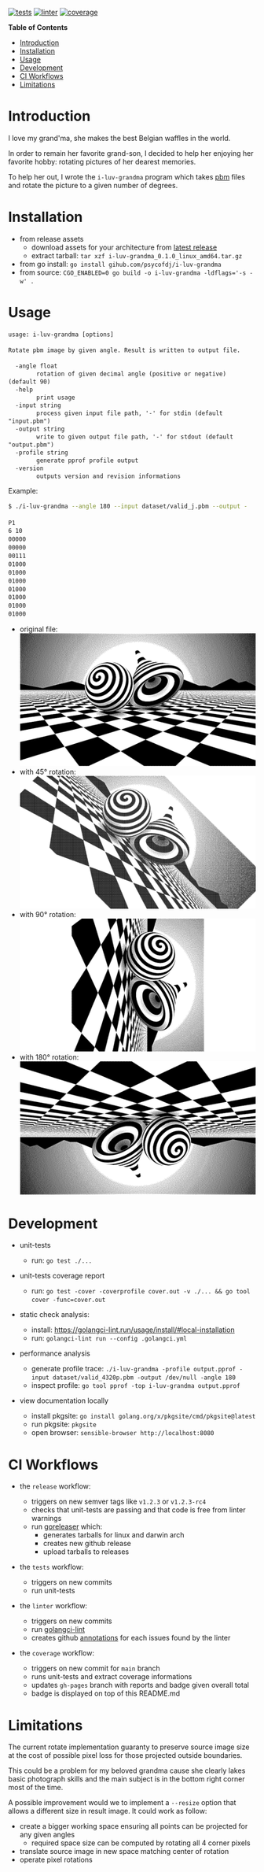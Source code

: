 [![tests](https://github.com/psycofdj/i-luv-grandma/actions/workflows/tests.yml/badge.svg)](https://github.com/psycofdj/i-luv-grandma/actions/workflows/tests.yml) [![linter](https://github.com/psycofdj/i-luv-grandma/actions/workflows/linter.yml/badge.svg)](https://github.com/psycofdj/i-luv-grandma/actions/workflows/linter.yml) [![coverage](https://psycofdj.github.io/i-luv-grandma/coverage-badge.svg)](https://psycofdj.github.io/i-luv-grandma/coverage.txt)

<!-- markdown-toc start - Don't edit this section. Run M-x markdown-toc-refresh-toc -->
**Table of Contents**

- [Introduction](#introduction)
- [Installation](#installation)
- [Usage](#usage)
- [Development](#development)
- [CI Workflows](#ci-workflows)
- [Limitations](#limitations)
<!-- markdown-toc end -->


# Introduction

I love my grand'ma, she makes the best Belgian waffles in the world.

In order to remain her favorite grand-son, I decided to help her enjoying her favorite hobby:
rotating pictures of her dearest memories.

To help her out, I wrote the `i-luv-grandma` program which takes
[pbm](https://en.wikipedia.org/wiki/Netpbm) files and rotate the picture to a given number
of degrees.

# Installation

* from release assets
  * download assets for your architecture from [latest release](https://github.com/psycofdj/i-luv-grandma/releases)
  * extract tarball: `tar xzf i-luv-grandma_0.1.0_linux_amd64.tar.gz`
* from go install: `go install gihub.com/psycofdj/i-luv-grandma`
* from source: `CGO_ENABLED=0 go build -o i-luv-grandma -ldflags='-s -w' .`

# Usage

```
usage: i-luv-grandma [options]

Rotate pbm image by given angle. Result is written to output file.

  -angle float
        rotation of given decimal angle (positive or negative) (default 90)
  -help
        print usage
  -input string
        process given input file path, '-' for stdin (default "input.pbm")
  -output string
        write to given output file path, '-' for stdout (default "output.pbm")
  -profile string
        generate pprof profile output
  -version
        outputs version and revision informations
```

Example:

```sh
$ ./i-luv-grandma --angle 180 --input dataset/valid_j.pbm --output -

P1
6 10
00000
00000
00111
01000
01000
01000
01000
01000
01000
01000
```

- original file: ![original](./dataset/720p-orig.png?raw=true "Original file")
- with 45° rotation: ![rot45](./dataset/720p-rot45.png?raw=true "45° rotation")
- with 90° rotation: ![rot90](./dataset/720p-rot90.png?raw=true "90° rotation")
- with 180° rotation: ![rot180](./dataset/720p-rot180.png?raw=true "180° rotation")

# Development

- unit-tests
  - run: `go test ./...`

- unit-tests coverage report
  - run: `go test -cover -coverprofile cover.out -v ./... && go tool cover -func=cover.out`

- static check analysis:
  - install: https://golangci-lint.run/usage/install/#local-installation
  - run: `golangci-lint run --config .golangci.yml`

- performance analysis
  - generate profile trace: `./i-luv-grandma -profile output.pprof -input dataset/valid_4320p.pbm -output /dev/null -angle 180`
  - inspect profile: `go tool pprof -top i-luv-grandma output.pprof`

- view documentation locally
  - install pkgsite: `go install golang.org/x/pkgsite/cmd/pkgsite@latest`
  - run pkgsite: `pkgsite`
  - open browser: `sensible-browser http://localhost:8080`

# CI Workflows

- the `release` workflow:
  - triggers on new semver tags like `v1.2.3` or `v1.2.3-rc4`
  - checks that unit-tests are passing and that code is free from linter warnings
  - run [goreleaser](https://goreleaser.com/) which:
    - generates tarballs for linux and darwin arch
    - creates new github release
    - upload tarballs to releases

- the `tests` workflow:
  - triggers on new commits
  - run unit-tests

- the `linter` workflow:
  - triggers on new commits
  - run [golangci-lint](https://github.com/golangci/golangci-lint)
  - creates github [annotations](https://github.blog/2018-12-14-introducing-check-runs-and-annotations/)
    for each issues found by the linter

- the `coverage` workflow:
  - triggers on new commit for `main` branch
  - runs unit-tests and extract coverage informations
  - updates `gh-pages` branch with reports and badge given overall total
  - badge is displayed on top of this README.md


# Limitations

 The current rotate implementation guaranty to preserve source image size at the cost of
 possible pixel loss for those projected outside boundaries.

 This could be a problem for my beloved grandma cause she clearly lakes basic photograph skills
 and the main subject is in the bottom right corner most of the time.

 A possible improvement would we to implement a `--resize` option that allows a different
 size in result image. It could work as follow:
 - create a bigger working space ensuring all points can be projected for any given angles
   - required space size can be computed by rotating all 4 corner pixels
 - translate source image in new space matching center of rotation
 - operate pixel rotations
